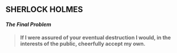 ## **SHERLOCK HOLMES**

#### _**The Final Problem**_

> **If I were assured of your eventual destruction I would, in the interests
> of the public, cheerfully accept my own.**
